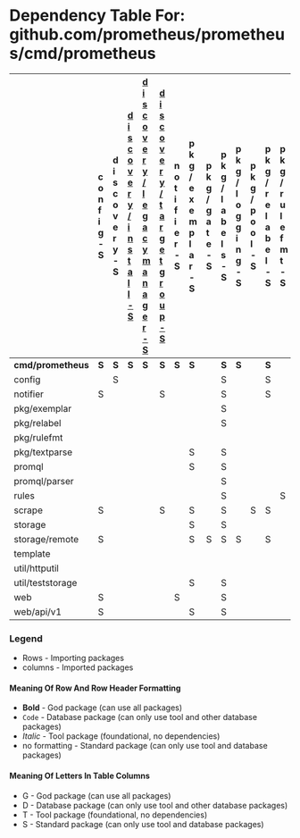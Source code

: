 # Dependency Table For: github.com/prometheus/prometheus/cmd/prometheus

| | c o n f i g - S | d i s c o v e r y - S | [d i s c o v e r y / i n s t a l l - S](../../discovery/package_dependencies.md)  | [d i s c o v e r y / l e g a c y m a n a g e r - S](../../discovery/package_dependencies.md)  | [d i s c o v e r y / t a r g e t g r o u p - S](../../discovery/package_dependencies.md)  | n o t i f i e r - S | p k g / e x e m p l a r - S | p k g / g a t e - S | p k g / l a b e l s - S | p k g / l o g g i n g - S | p k g / p o o l - S | p k g / r e l a b e l - S | p k g / r u l e f m t - S | p k g / r u n t i m e - S | p k g / t e x t p a r s e - S | p k g / t i m e s t a m p - S | p k g / v a l u e - S | p r o m p b - S | p r o m q l - S | p r o m q l / p a r s e r - S | r u l e s - S | s c r a p e - S | s t o r a g e - S | s t o r a g e / r e m o t e - S | t e m p l a t e - S | t s d b - S | [t s d b / a g e n t - S](../../tsdb/package_dependencies.md)  | [t s d b / c h u n k e n c - S](../../tsdb/package_dependencies.md)  | [t s d b / c h u n k s - S](../../tsdb/package_dependencies.md)  | [t s d b / e r r o r s - S](../../tsdb/package_dependencies.md)  | [t s d b / i n d e x - S](../../tsdb/package_dependencies.md)  | [t s d b / r e c o r d - S](../../tsdb/package_dependencies.md)  | [t s d b / t s d b u t i l - S](../../tsdb/package_dependencies.md)  | [t s d b / w a l - S](../../tsdb/package_dependencies.md)  | u t i l / h t t p u t i l - S | u t i l / o s u t i l - S | u t i l / s t a t s - S | u t i l / s t r u t i l - S | u t i l / t e s t s t o r a g e - S | u t i l / t e s t u t i l - S | w e b - S | w e b / a p i / v 1 - S | w e b / u i - S |
| :- | :- | :- | :- | :- | :- | :- | :- | :- | :- | :- | :- | :- | :- | :- | :- | :- | :- | :- | :- | :- | :- | :- | :- | :- | :- | :- | :- | :- | :- | :- | :- | :- | :- | :- | :- | :- | :- | :- | :- | :- | :- | :- | :- |
| **cmd/prometheus** | **S** | **S** | **S** | **S** | **S** | **S** | **S** | | **S** | **S** | | **S** | | **S** | | | | | **S** | | **S** | **S** | **S** | **S** | | **S** | **S** | | | | | | | | | | | **S** | | | **S** | | |
| config | | S | | | | | | | S | | | S | | | | | | | | | | | | | | | | | | | | | | | | | | | | | | | |
| notifier | S | | | | S | | | | S | | | S | | | | | | | | | | | | | | | | | | | | | | | | | | | | | | | |
| pkg/exemplar | | | | | | | | | S | | | | | | | | | | | | | | | | | | | | | | | | | | | | | | | | | | |
| pkg/relabel | | | | | | | | | S | | | | | | | | | | | | | | | | | | | | | | | | | | | | | | | | | | |
| pkg/rulefmt | | | | | | | | | | | | | | | | S | | | | S | | | | | S | | | | | | | | | | | | | | | | | | |
| pkg/textparse | | | | | | | S | | S | | | | | | | | S | | | | | | | | | | | | | | | | | | | | | | | | | | |
| promql | | | | | | | S | | S | | | | | | | S | S | | | S | | | S | | | S | | S | | | | | | | | | S | | S | S | | | |
| promql/parser | | | | | | | | | S | | | | | | | S | S | | | | | | S | | | | | | | | | | | | | | | S | | | | | |
| rules | | | | | | | | | S | | | | S | | | S | S | | S | S | | | S | | S | | | | | | | | | | | | | S | | | | | |
| scrape | S | | | | S | | S | | S | | S | S | | | S | S | S | | | | | | S | | | | | | | | | | | | | S | | | | | | | |
| storage | | | | | | | S | | S | | | | | | | | | | | | | | | | | | | S | S | S | | | S | | | | | | | | | | |
| storage/remote | S | | | | | | S | S | S | S | | S | | | S | | | S | | | | S | S | | | | | S | S | | | S | | S | | | | | | | | | |
| template | | | | | | | | | | | | | | | | | | | S | | | | | | | | | | | | | | | | | | | S | | | | | |
| util/httputil | | | | | | | | | | | | | | | | | | | S | | | | | | | | | | | | | | | | | | | | | | | | |
| util/teststorage | | | | | | | S | | S | | | | | | | | | | | | | | S | | | S | | | | | | | | | | | | | | S | | | |
| web | S | | | | | S | | | S | | | | | | | S | S | | S | S | S | S | S | | S | S | | | | | S | | | | S | | | | | | | S | S |
| web/api/v1 | S | | | | | | S | | S | | | | | | S | S | | | S | S | S | S | S | S | | S | | | | | S | | | | S | | S | | | | | | |

### Legend

* Rows - Importing packages
* columns - Imported packages


#### Meaning Of Row And Row Header Formatting

* **Bold** - God package (can use all packages)
* `Code` - Database package (can only use tool and other database packages)
* _Italic_ - Tool package (foundational, no dependencies)
* no formatting - Standard package (can only use tool and database packages)


#### Meaning Of Letters In Table Columns

* G - God package (can use all packages)
* D - Database package (can only use tool and other database packages)
* T - Tool package (foundational, no dependencies)
* S - Standard package (can only use tool and database packages)
